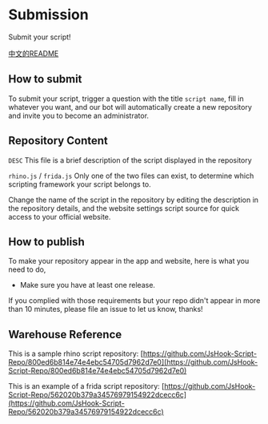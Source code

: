# Submission

Submit your script!

[中文的README](https://github.com/JsHook-Script-Repo/submission/blob/main/README.md)

## How to submit

To submit your script, trigger a question with the title `script name`, fill in whatever you want, and our bot will automatically create a new repository and invite you to become an administrator.

## Repository Content

`DESC` This file is a brief description of the script displayed in the repository

`rhino.js` / `frida.js` Only one of the two files can exist, to determine which scripting framework your script belongs to.

Change the name of the script in the repository by editing the description in the repository details, and the website settings script source for quick access to your official website.

## How to publish

To make your repository appear in the app and website, here is what you need to do,

- Make sure you have at least one release.

If you complied with those requirements but your repo didn't appear in more than 10 minutes, please file an issue to let us know, thanks!

## Warehouse Reference

This is a sample rhino script repository: [https://github.com/JsHook-Script-Repo/800ed6b814e74e4ebc54705d7962d7e0](https://github.com/JsHook-Script-Repo/800ed6b814e74e4ebc54705d7962d7e0)

This is an example of a frida script repository: [https://github.com/JsHook-Script-Repo/562020b379a34576979154922dcecc6c](https://github.com/JsHook-Script-Repo/562020b379a34576979154922dcecc6c)
